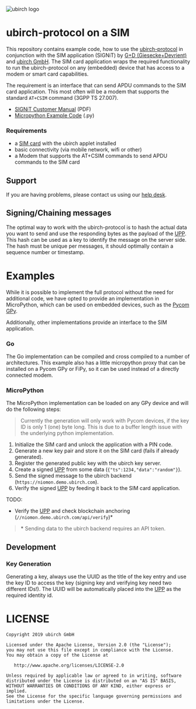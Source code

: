 ![ubirch logo](https://ubirch.de/wp-content/uploads/2018/10/cropped-uBirch_Logo.png)

# ubirch-protocol on a SIM

This repository contains example code, how to use the [ubirch-protocol](//github.com/ubirch/ubirch-protocol) 
in conjunction with the SIM application (SIGNiT) by 
[G+D (Giesecke+Devrient)](//www.gi-de.com/) and [ubirch GmbH](//ubirch.com/). The SIM card application wraps the required
functionality to run the ubirch-protocol on any (embedded) device that has access to a 
modem or smart card capabilities.

The requirement is an interface that can send APDU commands to the SIM card application. 
This most often will be a modem that supports the standard `AT+CSIM` command (3GPP TS 27.007).

- [SIGNiT Customer Manual](docs/SIGNiT%20Customer%20Manual%20v4.pdf) (PDF)
- [Micropython Example Code](micropython/ubirch/ubirch_sim.py) (.py)

### Requirements

- a [SIM card](https://1nce.com) with the ubirch applet installed
- basic connectivity (via mobile network, wifi or other)
- a Modem that supports the AT+CSIM commands to send APDU commands to the SIM card

## Support

If you are having problems, please contact us using our [help desk](https://ubirch.atlassian.net/servicedesk/customer/portal/1).

## Signing/Chaining messages

The optimal way to work with the ubirch-protocol is to hash the actual data you want to
send and use the responding bytes as the payload of the [UPP](//github.com/ubirch/ubirch-protocol#basic-message-format).
This hash can be used as a key to identify the message on the server side. The hash must
be unique per messages, it should optimally contain a sequence number or timestamp.

# Examples
 
While it is possible to implement the full protocol without the need for additional
code, we have opted to provide an implementation in MicroPython, which can be used on
embedded devices, such as the [Pycom GPy](//pycom.io/product/gpy/).

Additionally, other implementations provide an interface to the SIM application.

### Go

The Go implementation can be compiled and cross compiled to a number of architectures.
This example also has a little micropython proxy that can be installed on a Pycom GPy or FiPy,
so it can be used instead of a directly connected modem.

### MicroPython

The MicroPython implementation can be loaded on any GPy device and will do the following
steps:

> Currently the generation will only work with Pycom devices, if the key ID is only
> 1 (one) byte long. This is due to a buffer length issue with the underlying python
> implementation.

1. Initialize the SIM card and unlock the application with a PIN code.
2. Generate a new key pair and store it on the SIM card (fails if already generated).
3. Register the generated public key with the ubirch key server.
4. Create a signed [UPP](//github.com/ubirch/ubirch-protocol#basic-message-format) from some data (`{"ts":1234,"data":"random"}`).
5. Send the signed message to the ubirch backend (`https://niomon.demo.ubirch.com`).
6. Verify the signed [UPP](//github.com/ubirch/ubirch-protocol#basic-message-format) by feeding it back to the SIM card application.

TODO:

- Verify the [UPP](//github.com/ubirch/ubirch-protocol#basic-message-format) and check blockchain anchoring (`//niomon.demo.ubirch.com/api/verify`)*

> __*__ Sending data to the ubirch backend requires an API token. 

## Development

### Key Generation

Generating a key, always use the UUID as the title of the key entry and use the key ID
to access the key (signing key and verifying key need two different IDs!). The UUID will
be automatically placed into the [UPP](//github.com/ubirch/ubirch-protocol#basic-message-format)
as the required identity id.

# LICENSE

```
Copyright 2019 ubirch GmbH

Licensed under the Apache License, Version 2.0 (the "License");
you may not use this file except in compliance with the License.
You may obtain a copy of the License at

   http://www.apache.org/licenses/LICENSE-2.0

Unless required by applicable law or agreed to in writing, software
distributed under the License is distributed on an "AS IS" BASIS,
WITHOUT WARRANTIES OR CONDITIONS OF ANY KIND, either express or implied.
See the License for the specific language governing permissions and
limitations under the License.
```

